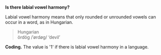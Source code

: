 **Is there labial vowel harmony?**

Labial vowel harmony means that only rounded or unrounded vowels can occur in a word, as in Hungarian.

>Hungarian<br/>
>ördög /ˈørdøg/ ‘devil’

**Coding.** The value is '1' if there is labial vowel harmony in a language.
